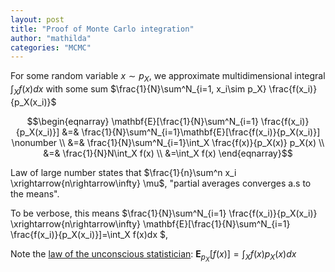 ```yaml
---
layout: post
title: "Proof of Monte Carlo integration"
author: "mathilda"
categories: "MCMC"
---
```


For some random variable $x \sim p_X$, we approximate multidimensional integral $\int_X f(x) dx$ with some sum $\frac{1}{N}\sum^N_{i=1, x_i\sim p_X} \frac{f(x_i)}{p_X(x_i)}$

$$\begin{eqnarray}
\mathbf{E}[\frac{1}{N}\sum^N_{i=1} \frac{f(x_i)}{p_X(x_i)}] &=& \frac{1}{N}\sum^N_{i=1}\mathbf{E}[\frac{f(x_i)}{p_X(x_i)}]      \nonumber \\
&=& \frac{1}{N}\sum^N_{i=1}\int_X \frac{f(x)}{p_X(x)} p_X(x) \\
&=& \frac{1}{N}N\int_X f(x) \\
&=\int_X f(x) 
\end{eqnarray}$$

Law of large number states that $\frac{1}{n}\sum^n x_i \xrightarrow{n\rightarrow\infty} \mu$, "partial averages converges a.s to the means". 

To be verbose, this means $\frac{1}{N}\sum^N_{i=1} \frac{f(x_i)}{p_X(x_i)} \xrightarrow{n\rightarrow\infty} \mathbf{E}[\frac{1}{N}\sum^N_{i=1} \frac{f(x_i)}{p_X(x_i)}]=\int_X f(x)dx $,

Note the [law of the unconscious statistician](https://en.wikipedia.org/wiki/Law_of_the_unconscious_statistician): $\mathbf{E}_{p_X}[f(x)] = \int_X f(x) p_X(x) dx$

